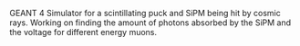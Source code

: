 GEANT 4 Simulator for a scintillating puck and SiPM being hit by cosmic rays. Working on finding the amount of photons absorbed 
by the SiPM and the voltage for different energy muons.
